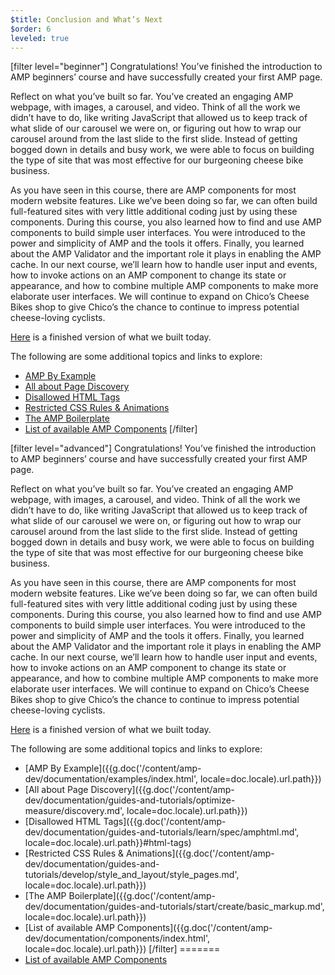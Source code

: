 ```yaml
---
$title: Conclusion and What’s Next
$order: 6
leveled: true
---
```

[filter level="beginner"]
Congratulations! You’ve finished the introduction to AMP beginners’ course and have successfully created your first AMP page.

Reflect on what you’ve built so far. You’ve created an engaging AMP webpage, with images, a carousel, and video. Think of all the work we didn’t have to do, like writing JavaScript that allowed us to keep track of what slide of our carousel we were on, or figuring out how to wrap our carousel around from the last slide to the first slide. Instead of getting bogged down in details and busy work, we were able to focus on building the type of site that was most effective for our burgeoning cheese bike business.

As you have seen in this course, there are AMP components for most modern website features. Like we’ve been doing so far, we can often build full-featured sites with very little additional coding just by using these components.
During this course, you also learned how to find and use AMP components to build simple user interfaces. You were introduced to the power and simplicity of AMP and the tools it offers. Finally, you learned about the AMP Validator and the important role it plays in enabling the AMP cache.
In our next course, we’ll learn how to handle user input and events, how to invoke actions on an AMP component to change its state or appearance, and how to combine multiple AMP components to make more elaborate user interfaces. We will continue to expand on Chico’s Cheese Bikes shop to give Chico’s the chance to continue to impress potential cheese-loving cyclists.

[Here](https://aquamarine-baritone.glitch.me/) is a finished version of what we built today.

The following are some additional topics and links to explore:

- [AMP By Example](../../../documentation/examples/index.html)
- [All about Page Discovery](../../../documentation/guides-and-tutorials/optimize-measure/discovery.md)
- [Disallowed HTML Tags](../../../documentation/guides-and-tutorials/learn/spec/amphtml.md#html-tags)
- [Restricted CSS Rules & Animations](../../../documentation/guides-and-tutorials/develop/style_and_layout/style_pages.md)
- [The AMP Boilerplate](../../../documentation/guides-and-tutorials/start/create/basic_markup.md)
- [List of available AMP Components](../../../documentation/components/index.html)
[/filter]

[filter level="advanced"]
Congratulations! You’ve finished the introduction to AMP beginners’ course and have successfully created your first AMP page.

Reflect on what you’ve built so far. You’ve created an engaging AMP webpage, with images, a carousel, and video. Think of all the work we didn’t have to do, like writing JavaScript that allowed us to keep track of what slide of our carousel we were on, or figuring out how to wrap our carousel around from the last slide to the first slide. Instead of getting bogged down in details and busy work, we were able to focus on building the type of site that was most effective for our burgeoning cheese bike business.

As you have seen in this course, there are AMP components for most modern website features.  Like we’ve been doing so far, we can often build full-featured sites with very little additional coding just by using these components.
During this course, you also learned how to find and use AMP components to build simple user interfaces. You were introduced to the power and simplicity of AMP and the tools it offers. Finally, you learned about the AMP Validator and the important role it plays in enabling the AMP cache.
In our next course, we’ll learn how to handle user input and events, how to invoke actions on an AMP component to change its state or appearance, and how to combine multiple AMP components to make more elaborate user interfaces. We will continue to expand on Chico’s Cheese Bikes shop to give Chico’s the chance to continue to impress potential cheese-loving cyclists.

[Here](https://aquamarine-baritone.glitch.me/) is a finished version of what we built today.

The following are some additional topics and links to explore:

- [AMP By Example]({{g.doc('/content/amp-dev/documentation/examples/index.html', locale=doc.locale).url.path}})
- [All about Page Discovery]({{g.doc('/content/amp-dev/documentation/guides-and-tutorials/optimize-measure/discovery.md', locale=doc.locale).url.path}})
- [Disallowed HTML Tags]({{g.doc('/content/amp-dev/documentation/guides-and-tutorials/learn/spec/amphtml.md', locale=doc.locale).url.path}}#html-tags)
- [Restricted CSS Rules & Animations]({{g.doc('/content/amp-dev/documentation/guides-and-tutorials/develop/style_and_layout/style_pages.md', locale=doc.locale).url.path}})
- [The AMP Boilerplate]({{g.doc('/content/amp-dev/documentation/guides-and-tutorials/start/create/basic_markup.md', locale=doc.locale).url.path}})
- [List of available AMP Components]({{g.doc('/content/amp-dev/documentation/components/index.html', locale=doc.locale).url.path}})
[/filter]
=======
- [List of available AMP Components](../../../documentation/components/index.html)
